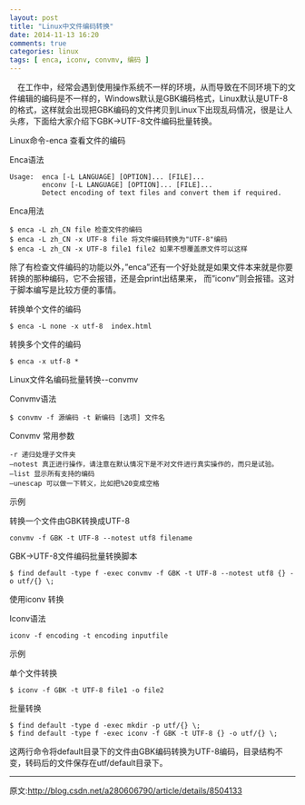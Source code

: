 ```yaml
---
layout: post
title: "Linux中文件编码转换"
date: 2014-11-13 16:20
comments: true
categories: linux
tags: [ enca, iconv, convmv, 编码 ]
---
```

　在工作中，经常会遇到使用操作系统不一样的环境，从而导致在不同环境下的文件编辑的编码是不一样的，Windows默认是GBK编码格式，Linux默认是UTF-8的格式，这样就会出现把GBK编码的文件拷贝到Linux下出现乱码情况，很是让人头疼，下面给大家介绍下GBK->UTF-8文件编码批量转换。

Linux命令-enca 查看文件的编码

Enca语法

    Usage:  enca [-L LANGUAGE] [OPTION]... [FILE]...
            enconv [-L LANGUAGE] [OPTION]... [FILE]...
            Detect encoding of text files and convert them if required.
Enca用法

    $ enca -L zh_CN file 检查文件的编码
    $ enca -L zh_CN -x UTF-8 file 将文件编码转换为"UTF-8"编码
    $ enca -L zh_CN -x UTF-8 file1 file2 如果不想覆盖原文件可以这样
除了有检查文件编码的功能以外，”enca”还有一个好处就是如果文件本来就是你要转换的那种编码，它不会报错，还是会print出结果来， 而”iconv”则会报错。这对于脚本编写是比较方便的事情。
<!--more-->
转换单个文件的编码

    $ enca -L none -x utf-8  index.html
转换多个文件的编码

    $ enca -x utf-8 *
Linux文件名编码批量转换--convmv

Convmv语法

    $ convmv -f 源编码 -t 新编码 [选项] 文件名
Convmv 常用参数

    -r 递归处理子文件夹
    –notest 真正进行操作，请注意在默认情况下是不对文件进行真实操作的，而只是试验。
    –list 显示所有支持的编码
    –unescap 可以做一下转义，比如把%20变成空格
示例

转换一个文件由GBK转换成UTF-8

    convmv -f GBK -t UTF-8 --notest utf8 filename
GBK->UTF-8文件编码批量转换脚本

    $ find default -type f -exec convmv -f GBK -t UTF-8 --notest utf8 {} -o utf/{} \;
使用iconv 转换

Iconv语法

    iconv -f encoding -t encoding inputfile
示例

单个文件转换

    $ iconv -f GBK -t UTF-8 file1 -o file2
批量转换

    $ find default -type d -exec mkdir -p utf/{} \;
    $ find default -type f -exec iconv -f GBK -t UTF-8 {} -o utf/{} \;
这两行命令将default目录下的文件由GBK编码转换为UTF-8编码，目录结构不变，转码后的文件保存在utf/default目录下。

---
原文:<http://blog.csdn.net/a280606790/article/details/8504133>
